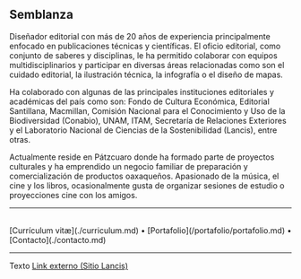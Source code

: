 ## Semblanza

Diseñador editorial con más de 20 años de experiencia principalmente enfocado en publicaciones técnicas y científicas. El oficio editorial, como conjunto de saberes y disciplinas, le ha permitido colaborar con equipos multidisciplinarios y participar en diversas áreas relacionadas como son el cuidado editorial, la ilustración técnica, la infografía o el diseño de mapas.

Ha colaborado con algunas de las principales instituciones editoriales y académicas del país como son: Fondo de Cultura Económica, Editorial Santillana, Macmillan, Comisión Nacional para el Conocimiento y Uso de la Biodiversidad (Conabio), UNAM, ITAM, Secretaría de Relaciones Exteriores y el Laboratorio Nacional de Ciencias de la Sostenibilidad (Lancis), entre otras.

Actualmente reside en Pátzcuaro donde ha formado parte de proyectos culturales y ha emprendido un negocio familiar de preparación y comercialización de productos oaxaqueños. Apasionado de la música, el cine y los libros, ocasionalmente gusta de organizar sesiones de estudio o proyecciones cine con los amigos.

---
<br>
[Currículum vitæ](./curriculum.md)   •   [Portafolio](/portafolio/portafolio.md)   •   [Contacto](./contacto.md)

---

Texto <a href="https://lancis.ecologia.unam.mx" target="_blank">Link externo (Sitio Lancis)</a>
